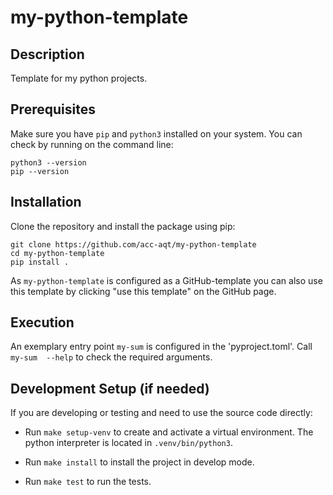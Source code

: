 # my-python-template

## Description

Template for my python projects.

## Prerequisites
Make sure you have `pip` and `python3` installed on your system. You can check by running on the command line:

```
python3 --version
pip --version
```

## Installation

Clone the repository and install the package using pip:

```
git clone https://github.com/acc-aqt/my-python-template
cd my-python-template
pip install .
```

As `my-python-template` is configured as a GitHub-template you can also use this template by clicking "use this template" on the GitHub page.

## Execution

An exemplary entry point `my-sum` is configured in the 'pyproject.toml'.
Call `my-sum  --help` to check the required arguments.

## Development Setup (if needed)

If you are developing or testing and need to use the source code directly:

- Run `make setup-venv` to create and activate a virtual environment. The python interpreter is located in `.venv/bin/python3`.

- Run `make install` to install the project in develop mode.

- Run `make test` to run the tests.